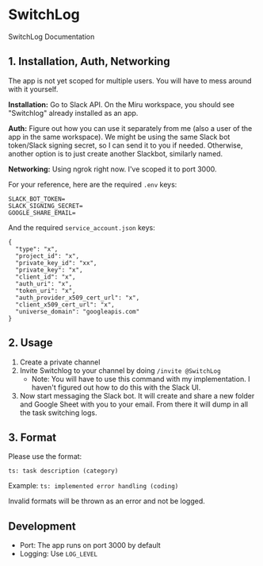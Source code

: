 # SwitchLog

SwitchLog Documentation

## 1. Installation, Auth, Networking

The app is not yet scoped for multiple users. You will have to mess around with it yourself.

**Installation:** Go to Slack API. On the Miru workspace, you should see "Switchlog" already installed as an app. 

**Auth:** Figure out how you can use it separately from me (also a user of the app in the same workspace). We might be using the same Slack bot token/Slack signing secret, so I can send it to you if needed. Otherwise, another option is to just create another Slackbot, similarly named. 

**Networking:** Using ngrok right now. I've scoped it to port 3000.

For your reference, here are the required `.env` keys:
```
SLACK_BOT_TOKEN=
SLACK_SIGNING_SECRET=
GOOGLE_SHARE_EMAIL=
```

And the required `service_account.json` keys:

```
{
  "type": "x",
  "project_id": "x",
  "private_key_id": "xx",
  "private_key": "x",
  "client_id": "x",
  "auth_uri": "x",
  "token_uri": "x",
  "auth_provider_x509_cert_url": "x",
  "client_x509_cert_url": "x",
  "universe_domain": "googleapis.com"
}
```

## 2. Usage

1. Create a private channel
2. Invite Switchlog to your channel by doing `/invite @SwitchLog`
   - Note: You will have to use this command with my implementation. I haven't figured out how to do this with the Slack UI.
3. Now start messaging the Slack bot. It will create and share a new folder and Google Sheet with you to your email. From there it will dump in all the task switching logs.

## 3. Format

Please use the format:
```
ts: task description (category)
```
Example: `ts: implemented error handling (coding)`

Invalid formats will be thrown as an error and not be logged.

## Development
- Port: The app runs on port 3000 by default
- Logging: Use `LOG_LEVEL`